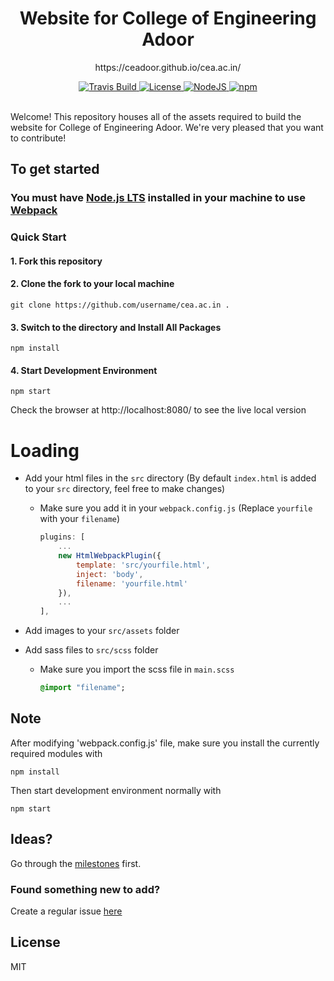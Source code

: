 <h1 align="center">Website for College of Engineering Adoor</h1>

<p align="center">https://ceadoor.github.io/cea.ac.in/</p>

<div align="center">
  <a href="https://travis-ci.org/ceadoor/cea.ac.in">
    <img src="https://api.travis-ci.org/ceadoor/cea.ac.in.svg?branch=master" alt="Travis Build" />
  </a>
  <a href="https://github.com/ceadoor/cea.ac.in/blob/master/LICENSE">
    <img src="https://img.shields.io/badge/license-MIT-blue.svg" alt="License" />
  </a>
  <a href="https://nodejs.org/en/download/">
    <img src="https://img.shields.io/badge/node%40LTS-%3E%3D8.12.0%20-orange.svg" alt="NodeJS" />
  </a>
  <a href="https://www.npmjs.com/get-npm">
    <img src="https://img.shields.io/badge/npm-%3E%3D6.4.1-lightgrey.svg" alt="npm" />
  </a>
</div>

<br />

Welcome! This repository houses all of the assets required to build the website for College of Engineering Adoor. We're very pleased that you want to contribute!

## To get started

### You must have [Node.js LTS](https://nodejs.org/en/download/) installed in your machine to use [Webpack](https://webpack.js.org/)

### Quick Start

#### 1. Fork this repository
#### 2. Clone the fork to your local machine
```
git clone https://github.com/username/cea.ac.in .
```
#### 3. Switch to the directory and Install All Packages
```
npm install
```
#### 4. Start Development Environment
```
npm start
```
Check the browser at http://localhost:8080/ to see the live local version

# Loading

- Add your html files in the `src` directory (By default `index.html` is added to your `src` directory, feel free to make changes)

  - Make sure you add it in your `webpack.config.js` (Replace `yourfile` with your `filename`)

    ```javascript
    plugins: [
        ...
        new HtmlWebpackPlugin({
            template: 'src/yourfile.html',
            inject: 'body',
            filename: 'yourfile.html'
        }),
        ...
    ],
    ```

- Add images to your `src/assets` folder
- Add sass files to `src/scss` folder

  - Make sure you import the scss file in `main.scss`

    ```sass
    @import "filename";
    ```
## Note 
After modifying 'webpack.config.js' file, make sure you install the currently required modules with
```
npm install
```
Then start development environment normally with
```
npm start
```

## Ideas?

Go through the [milestones](https://github.com/ceadoor/cea.ac.in/milestones) first.

### Found something new to add?

Create a regular issue [here](https://github.com/ceadoor/cea.ac.in/issues/new)


## License

MIT